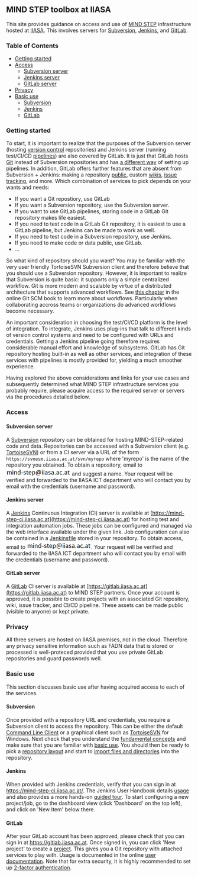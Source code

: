 ## MIND STEP toolbox at IIASA

This site provides guidance on access and use of [MIND STEP](https://mind-step.eu/) infrastructure hosted at [IIASA](https://iiasa.ac.at/). This involves servers for [Subversion](https://subversion.apache.org/), [Jenkins](https://www.jenkins.io/), and [GitLab](https://en.wikipedia.org/wiki/GitLab).

### Table of Contents

* [Getting started](#getting-started)
* [Access](#access)
  + [Subversion server](#subversion-server)
  + [Jenkins server](#jenkins-server)
  + [GitLab server](#gitlab-server)
* [Privacy](#privacy)
* [Basic use](#basic-use)
  + [Subversion](#subversion)
  + [Jenkins](#jenkins)
  + [GitLab](#gitlab)

### Getting started

To start, it is important to realize that the purposes of the Subversion server (hosting [version control](https://en.wikipedia.org/wiki/Version_control) repositories) and Jenkins server (running test/CI/CD [pipelines](https://www.jenkins.io/solutions/pipeline/)) are also covered by GitLab. It is just that GitLab hosts [Git](https://git-scm.com/) instead of Subversion repositories and has [a different way](https://docs.gitlab.com/ee/ci/quick_start/) of setting up pipelines. In addition, GitLab offers further features that are absent from Subversion + Jenkins: making a repository [public](https://docs.gitlab.com/ee/public_access/public_access.html), custom [wikis](https://docs.gitlab.com/ee/user/project/wiki), [issue tracking](https://docs.gitlab.com/ee/user/project/issues/), and more. Which combination of services to pick depends on your wants and needs:

- If you want a Git repostiory, use GitLab
- If you want a Subversion repository, use the Subversion server.
- If you want to use GitLab pipelines, storing code in a GitLab Git repository makes life easiest.
- If you need to test code in a GitLab Git repository, it is easiest to use a GitLab pipeline, but Jenkins can be made to work as well.
- If you need to test code in a Subversion repository, use Jenkins.
- If you need to make code or data public, use GitLab.
- ...

So what kind of repository should you want? You may be familiar with the very user friendly TortoiseSVN Subversion client and therefore believe that you should use a Subversion repository. However, it is important to realize that Subversion is quite basic: it supports only a simple centralized workflow. Git is more modern and scalable by virtue of a distributed architecture that supports advanced workflows. See [this chapter](https://git-scm.com/book/en/v2/Distributed-Git-Distributed-Workflows) in the online Git SCM book to learn more about workflows. Particularly when collaborating accross teams or organizations do advanced workflows become necessary.

An important consideration in choosing the test/CI/CD platform is the level of integration. To integrate, Jenkins uses plug-ins that talk to different kinds of version control systems and need to be configured with URLs and credentials. Getting a Jenkins pipeline going therefore requires considerable manual effort and knowledge of subsystems. GitLab has Git repository hosting built-in as well as other services, and integration of these services with pipelines is mostly provided for, yielding a much smoother experience.

Having explored the above considerations and links for your use cases and subsequently determined what MIND STEP infrastructure services you probably require, please acquire access to the required server or servers via the procedures detailed below.

### Access

#### Subversion server

A [Subversion](https://subversion.apache.org/) repository can be obtained for hosting MIND-STEP-related code and data. Repositories can be accessed with a Subversion client (e.g. [TortoiseSVN](https://tortoisesvn.net/)) or from a CI server via a URL of the form `https://svnesm.iiasa.ac.at/svn/myrepo` where 'myrepo' is the name of the repository you obtained. To obtain a repository, email to ![](images/email.png) and suggest a name. Your request will be verified and forwarded to the IIASA ICT department who will contact you by email with the credentials (username and password).

#### Jenkins server

A [Jenkins](https://www.jenkins.io/) Continuous Integration (CI) server is available at [https://mind-step-ci.iiasa.ac.at](https://mind-step-ci.iiasa.ac.at) for hosting test and integration automation jobs. These jobs can be configured and managed via the web interface available under the given link. Job configuration can also be contained in a [Jenkinsfile](https://www.jenkins.io/doc/book/pipeline/jenkinsfile/) stored in your repository. To obtain access, email to ![](images/email.png). Your request will be verified and forwarded to the IIASA ICT department who will contact you by email with the credentials (username and password).

#### GitLab server

A [GitLab](https://en.wikipedia.org/wiki/GitLab) CI server is available at [https://gitlab.iiasa.ac.at](https://gitlab.iiasa.ac.at) to MIND STEP partners. Once your account is approved, it is possible to create projects with an associated Git repository, wiki, issue tracker, and CI/CD pipeline. These assets can be made public (visible to anyone) or kept private. 

### Privacy

All three servers are hosted on IIASA premises, not in the cloud. Therefore any privacy sensitive information such as FADN data that is stored or processed is well-proteced provided that you use private GitLab repositories and guard passwords well.

### Basic use

This section discusses basic use after having acquired access to each of the services.

#### Subversion

Once provided with a repository URL and credentials, you require a Subversion client to access the repository. This can be either the default [Command Line Client](http://svnbook.red-bean.com/en/1.7/svn-book.html#svn.ref.svn) or a graphical client such as [TortoiseSVN](https://tortoisesvn.net/) for Windows. Next check that you understand the [fundamental concepts](http://svnbook.red-bean.com/en/1.7/svn-book.html#svn.basic) and make sure that you are familiar with [basic use](http://svnbook.red-bean.com/en/1.7/svn-book.html#svn.tour). You should then be ready to pick a [repository layout](http://svnbook.red-bean.com/en/1.7/svn-book.html#svn.tour.importing.layout) and start to [import files and directories](http://svnbook.red-bean.com/en/1.7/svn-book.html#svn.tour.importing.import) into the repository.

#### Jenkins

When provided with Jenkins credentials, verify that you can sign in at https://mind-step-ci.iiasa.ac.at/. The Jenkins User Handbook details [usage](https://www.jenkins.io/doc/book/using/) and also provides a more hands-on [guided tour](https://www.jenkins.io/doc/pipeline/tour/hello-world/). To start configuring a new project/job, go to the dashboard view (click 'Dashboard' on the top left), and click on 'New Item' below there.

#### GitLab

After your GitLab account has been approved, please check that you can sign in at https://gitlab.iiasa.ac.at. Once signed in, you can click 'New project' to create a [project](https://docs.gitlab.com/ee/user/project/). This gives you a Git repository with attached services to play with. Usage is documented in the online [user documentation](https://docs.gitlab.com/ee/user/index.html). Note that for extra security, it is highly recommended to set up [2-factor authentication](https://docs.gitlab.com/ee/user/profile/account/two_factor_authentication.html#enabling-2fa).
